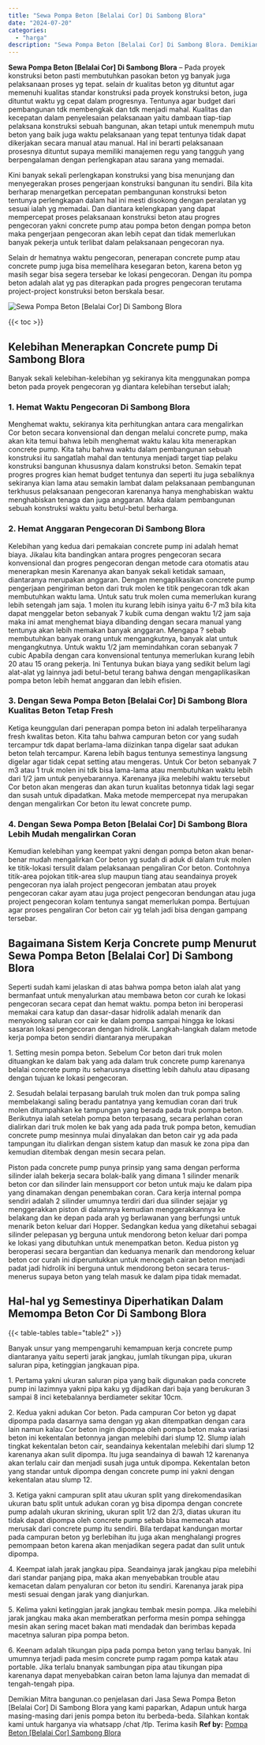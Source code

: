 ```yaml
---
title: "Sewa Pompa Beton [Belalai Cor] Di Sambong Blora"
date: "2024-07-20"
categories: 
  - "harga"
description: "Sewa Pompa Beton [Belalai Cor] Di Sambong Blora. Demikian Mitra bangunan.co penjelasan dari Jasa Sewa Pompa Beton [Belalai Cor] Di Sambong Blora yang kami..."
---
```


**Sewa Pompa Beton \[Belalai Cor\] Di Sambong Blora** – Pada proyek konstruksi beton pasti membutuhkan pasokan beton yg banyak juga pelaksanaan proses yg tepat. selain dr kualitas beton yg dituntut agar memenuhi kualitas standar konstruksi pada proyek konstruksi beton, juga dituntut waktu yg cepat dalam progresnya. Tentunya agar budget dari pembangunan tdk membengkak dan tdk menjadi mahal. Kualitas dan kecepatan dalam penyelesaian pelaksanaan yaitu dambaan tiap-tiap pelaksana konstruksi sebuah bangunan, akan tetapi untuk menempuh mutu beton yang baik juga waktu pelaksanaan yang tepat tentunya tidak dapat dikerjakan secara manual atau manual. Hal ini berarti pelaksanaan prosesnya dituntut supaya memiliki manajemen regu yang tangguh yang berpengalaman dengan perlengkapan atau sarana yang memadai.

Kini banyak sekali perlengkapan konstruksi yang bisa menunjang dan menyegerakan proses pengerjaan konstruksi bangunan itu sendiri. Bila kita berharap menargetkan percepatan pembangunan konstruksi beton tentunya perlengkapan dalam hal ini mesti disokong dengan peralatan yg sesuai ialah yg memadai. Dan diantara kelengkapan yang dapat mempercepat proses pelaksanaan konstruksi beton atau progres pengecoran yakni concrete pump atau pompa beton dengan pompa beton maka pengerjaan pengecoran akan lebih cepat dan tidak memerlukan banyak pekerja untuk terlibat dalam pelaksanaan pengecoran nya.

Selain dr hematnya waktu pengecoran, penerapan concrete pump atau concrete pump juga bisa memelihara kesegaran beton, karena beton yg masih segar bisa segera tersebar ke lokasi pengecoran. Dengan itu pompa beton adalah alat yg pas diterapkan pada progres pengecoran terutama project-project konstruksi beton berskala besar.

![Sewa Pompa Beton [Belalai Cor] Di Sambong Blora](/images/sewa-concrete-pump-03.png)

{{< toc >}}

## Kelebihan Menerapkan Concrete pump Di Sambong Blora

Banyak sekali kelebihan-kelebihan yg sekiranya kita menggunakan pompa beton pada proyek pengecoran yg diantara kelebihan tersebut ialah;

### 1\. Hemat Waktu Pengecoran Di Sambong Blora

Menghemat waktu, sekiranya kita perhitungkan antara cara mengalirkan Cor beton secara konvensional dan dengan melalui concrete pump, maka akan kita temui bahwa lebih menghemat waktu kalau kita menerapkan concrete pump. Kita tahu bahwa waktu dalam pembangunan sebuah konstruksi itu sangatlah mahal dan tentunya menjadi target tiap pelaku konstruksi bangunan khususnya dalam konstruksi beton. Semakin tepat progres progres kian hemat budget tentunya dan seperti itu juga sebaliknya sekiranya kian lama atau semakin lambat dalam pelaksanaan pembangunan terkhusus pelaksanaan pengecoran karenanya hanya menghabiskan waktu menghabiskan tenaga dan juga anggaran. Maka dalam pembangunan sebuah konstruksi waktu yaitu betul-betul berharga.

### 2\. Hemat Anggaran Pengecoran Di Sambong Blora

Kelebihan yang kedua dari pemakaian concrete pump ini adalah hemat biaya. Jikalau kita bandingkan antara progres pengecoran secara konvensional dan progres pengecoran dengan metode cara otomatis atau menerapkan mesin Karenanya akan banyak sekali ketidak samaan, diantaranya merupakan anggaran. Dengan mengaplikasikan concrete pump pengerjaan pengiriman beton dari truk molen ke titik pengecoran tdk akan membutuhkan waktu lama. Untuk satu truk molen cuma memerlukan kurang lebih setengah jam saja. 1 molen itu kurang lebih isinya yaitu 6-7 m3 bila kita dapat menggelar beton sebanyak 7 kubik cuma dengan waktu 1/2 jam saja maka ini amat menghemat biaya dibanding dengan secara manual yang tentunya akan lebih memakan banyak anggaran. Mengapa ? sebab membutuhkan banyak orang untuk mengangkutnya, banyak alat untuk mengangkutnya. Untuk waktu 1/2 jam memindahkan coran sebanyak 7 cubic Apabila dengan cara konvensional tentunya memerlukan kurang lebih 20 atau 15 orang pekerja. Ini Tentunya bukan biaya yang sedikit belum lagi alat-alat yg lainnya jadi betul-betul terang bahwa dengan mengaplikasikan pompa beton lebih hemat anggaran dan lebih efisien.

### 3\. Dengan Sewa Pompa Beton \[Belalai Cor\] Di Sambong Blora Kualitas Beton Tetap Fresh

Ketiga keunggulan dari penerapan pompa beton ini adalah terpeliharanya fresh kwalitas beton. Kita tahu bahwa campuran beton cor yang sudah tercampur tdk dapat berlama-lama diizinkan tanpa digelar saat adukan beton telah tercampur. Karena lebih bagus tentunya semestinya langsung digelar agar tidak cepat setting atau mengeras. Untuk Cor beton sebanyak 7 m3 atau 1 truk molen ini tdk bisa lama-lama atau membutuhkan waktu lebih dari 1/2 jam untuk penyebarannya. Karenanya jika melebihi waktu tersebut Cor beton akan mengeras dan akan turun kualitas betonnya tidak lagi segar dan susah untuk dipadatkan. Maka metode mempercepat nya merupakan dengan mengalirkan Cor beton itu lewat concrete pump.

### 4\. Dengan Sewa Pompa Beton \[Belalai Cor\] Di Sambong Blora Lebih Mudah mengalirkan Coran

Kemudian kelebihan yang keempat yakni dengan pompa beton akan benar-benar mudah mengalirkan Cor beton yg sudah di aduk di dalam truk molen ke titik-lokasi tersulit dalam pelaksanaan pengaliran Cor beton. Contohnya titik-area pojokan titik-area slup maupun tiang atau seandainya proyek pengecoran nya ialah project pengecoran jembatan atau proyek pengecoran cakar ayam atau juga project pengecoran bendungan atau juga project pengecoran kolam tentunya sangat memerlukan pompa. Bertujuan agar proses pengaliran Cor beton cair yg telah jadi bisa dengan gampang tersebar.

## Bagaimana Sistem Kerja Concrete pump Menurut Sewa Pompa Beton \[Belalai Cor\] Di Sambong Blora

Seperti sudah kami jelaskan di atas bahwa pompa beton ialah alat yang bermanfaat untuk menyalurkan atau membawa beton cor curah ke lokasi pengecoran secara cepat dan hemat waktu. pompa beton ini beroperasi memakai cara katup dan dasar-dasar hidrolik adalah menarik dan menyokong saluran cor cair ke dalam pompa sampai hingga ke lokasi sasaran lokasi pengecoran dengan hidrolik. Langkah-langkah dalam metode kerja pompa beton sendiri diantaranya merupakan

1\. Setting mesin pompa beton. Sebelum Cor beton dari truk molen dituangkan ke dalam bak yang ada dalam truk concrete pump karenanya belalai concrete pump itu seharusnya disetting lebih dahulu atau dipasang dengan tujuan ke lokasi pengecoran.

2\. Sesudah belalai terpasang barulah truk molen dan truk pompa saling membelakangi saling beradu pantatnya yang kemudian coran dari truk molen ditumpahkan ke tampungan yang berada pada truk pompa beton. Berikutnya ialah setelah pompa beton terpasang, secara perlahan coran dialirkan dari truk molen ke bak yang ada pada truk pompa beton, kemudian concrete pump mesinnya mulai dinyalakan dan beton cair yg ada pada tampungan itu dialirkan dengan sistem katup dan masuk ke zona pipa dan kemudian ditembak dengan mesin secara pelan.

Piston pada concrete pump punya prinsip yang sama dengan performa silinder ialah bekerja secara bolak-balik yang dimana 1 silinder menarik beton cor dan silinder lain mensupport cor beton untuk maju ke dalam pipa yang dinamakan dengan penembakan coran. Cara kerja internal pompa sendiri adalah 2 silinder umumnya terdiri dari dua silinder sejajar yg menggerakkan piston di dalamnya kemudian menggerakkannya ke belakang dan ke depan pada arah yg berlawanan yang berfungsi untuk menarik beton keluar dari Hopper. Sedangkan kedua yang diketahui sebagai silinder pelepasan yg berguna untuk mendorong beton keluar dari pompa ke lokasi yang dibutuhkan untuk menempatkan beton. Kedua piston yg beroperasi secara bergantian dan keduanya menarik dan mendorong keluar beton cor curah ini diperuntukkan untuk mencegah cairan beton menjadi padat jadi hidrolik ini berguna untuk mendorong beton secara terus-menerus supaya beton yang telah masuk ke dalam pipa tidak memadat.

## Hal-hal yg Semestinya Diperhatikan Dalam Memompa Beton Cor Di Sambong Blora

{{< table-tables table="table2" >}}

Banyak unsur yang mempengaruhi kemampuan kerja concrete pump diantaranya yaitu seperti jarak jangkau, jumlah tikungan pipa, ukuran saluran pipa, ketinggian jangkauan pipa.

1\. Pertama yakni ukuran saluran pipa yang baik digunakan pada concrete pump ini lazimnya yakni pipa kaku yg dijadikan dari baja yang berukuran 3 sampai 8 inci ketebalannya berdiameter sekitar 10cm.

2\. Kedua yakni adukan Cor beton. Pada campuran Cor beton yg dapat dipompa pada dasarnya sama dengan yg akan ditempatkan dengan cara lain namun kalau Cor beton ingin dipompa oleh pompa beton maka variasi beton ini kekentalan betonnya jangan melebihi dari slump 12. Slump ialah tingkat kekentalan beton cair, seandainya kekentalan melebihi dari slump 12 karenanya akan sulit dipompa. Itu juga seandainya di bawah 12 karenanya akan terlalu cair dan menjadi susah juga untuk dipompa. Kekentalan beton yang standar untuk dipompa dengan concrete pump ini yakni dengan kekentalan atau slump 12.

3\. Ketiga yakni campuran split atau ukuran split yang direkomendasikan ukuran batu split untuk adukan coran yg bisa dipompa dengan concrete pump adalah ukuran skrining, ukuran split 1/2 dan 2/3, diatas ukuran itu tidak dapat dipompa oleh concrete pump sebab bisa memecah atau merusak dari concrete pump itu sendiri. Bila terdapat kandungan mortar pada campuran beton yg berlebihan itu juga akan menghalangi progres pemompaan beton karena akan menjadikan segera padat dan sulit untuk dipompa.

4\. Keempat ialah jarak jangkau pipa. Seandainya jarak jangkau pipa melebihi dari standar panjang pipa, maka akan menyebabkan trouble atau kemacetan dalam penyaluran cor beton itu sendiri. Karenanya jarak pipa mesti sesuai dengan jarak yang dianjurkan.

5\. Kelima yakni ketinggian jarak jangkau tembak mesin pompa. Jika melebihi jarak jangkau maka akan memberatkan performa mesin pompa sehingga mesin akan sering macet bakan mati mendadak dan berimbas kepada macetnya saluran pipa pompa beton.

6\. Keenam adalah tikungan pipa pada pompa beton yang terlau banyak. Ini umumnya terjadi pada mesim concrete pump ragam pompa katak atau portable. Jika terlalu bnanyak sambungan pipa atau tikungan pipa karenanya dapat menyebabkan cairan beton lama lajunya dan memadat di tengah-tengah pipa.

Demikian Mitra bangunan.co penjelasan dari Jasa Sewa Pompa Beton \[Belalai Cor\] Di Sambong Blora yang kami paparkan, Adapun untuk harga masing-masing dari jenis pompa beton itu berbeda-beda. Silahkan kontak kami untuk harganya via whatsapp /chat /tlp. Terima kasih
**Ref by:** [Pompa Beton [Belalai Cor] Sambong Blora](https://id.wikipedia.org/wiki/Pompa)

